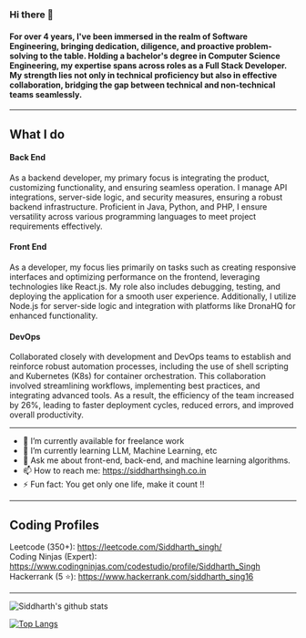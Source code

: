 ### Hi there 👋

#### For over 4 years, I've been immersed in the realm of Software Engineering, bringing dedication, diligence, and proactive problem- solving to the table. Holding a bachelor's degree in Computer Science Engineering, my expertise spans across roles as a Full Stack Developer. My strength lies not only in technical proficiency but also in effective collaboration, bridging the gap between technical and non-technical teams seamlessly.

<hr></hr>

## What I do
  #### Back End
  As a backend developer, my primary focus is integrating the product, customizing functionality, and ensuring seamless operation. I manage API integrations, server-side logic, and security measures, ensuring a robust backend infrastructure. Proficient in Java, Python, and PHP, I ensure versatility across various programming languages to meet project requirements effectively.
  
  #### Front End
  As a developer, my focus lies primarily on tasks such as creating responsive interfaces and optimizing performance on the frontend, leveraging technologies like React.js. My role also includes debugging, testing, and deploying the application for a smooth user experience. Additionally, I utilize Node.js for server-side logic and integration with platforms like DronaHQ for enhanced functionality.
  
  #### DevOps
  Collaborated closely with development and DevOps teams to establish and reinforce robust automation processes, including the use of shell scripting and Kubernetes (K8s) for container orchestration. This collaboration involved streamlining workflows, implementing best practices, and integrating advanced tools. As a result, the efficiency of the team increased by 26%, leading to faster deployment cycles, reduced errors, and improved overall productivity.
  
<hr></hr>

- 🔭 I’m currently available for freelance work
- 🌱 I’m currently learning LLM, Machine Learning, etc
- 💬 Ask me about front-end, back-end, and machine learning algorithms.
- 📫 How to reach me: https://siddharthsingh.co.in
- ⚡ Fun fact: You get only one life, make it count !!

<hr />

## Coding Profiles

Leetcode (350+): https://leetcode.com/Siddharth_singh/ <br>
Coding Ninjas (Expert): https://www.codingninjas.com/codestudio/profile/Siddharth_Singh <br>
Hackerrank (5 ⭐): https://www.hackerrank.com/siddharth_sing16 

<hr>

![Siddharth's github stats](https://github-readme-stats.vercel.app/api?username=Sid22031998&show_icons=true&theme=dark)


[![Top Langs](https://github-readme-stats.vercel.app/api/top-langs/?username=Sid22031998&layout=compact)](https://github.com/anuraghazra/github-readme-stats)

<!--
**Sid22031998/Sid22031998** is a ✨ _special_ ✨ repository because its `README.md` (this file) appears on your GitHub profile.

Here are some ideas to get you started:


- 🔭 I’m currently working on ...
- 🌱 I’m currently learning ...
- 👯 I’m looking to collaborate on ...
- 🤔 I’m looking for help with ...
- 💬 Ask me about ...
- 📫 How to reach me: ...
- 😄 Pronouns: ...
- ⚡ Fun fact: ...
-->


